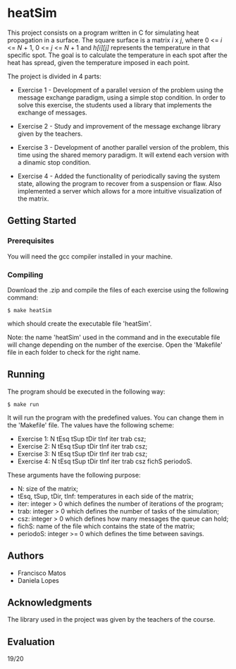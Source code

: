 # heatSim

This project consists on a program written in C for simulating heat propagation in a surface. The square surface is a matrix *i* x *j*, where 0 <= *i* <= *N* + 1, 0 <= *j* <= *N* + 1 and *h[i][j]* represents the temperature in that specific spot. The goal is to calculate the temperature in each spot after the heat has spread, given the temperature imposed in each point.

The project is divided in 4 parts:

  - Exercise 1 - Development of a parallel version of the problem using the message exchange paradigm, using a simple stop condition. In order to solve this exercise, the students used a library that implements the exchange of messages.

  - Exercise 2 - Study and improvement of the message exchange library given by the teachers.

  - Exercise 3 - Development of another parallel version of the problem, this time using the shared memory paradigm. It will extend each version with a dinamic stop condition.

  - Exercise 4 - Added the functionality of periodically saving the system state, allowing the program to recover from a suspension or flaw. Also implemented a server which allows for a more intuitive visualization of the matrix.

## Getting Started

### Prerequisites

You will need the gcc compiler installed in your machine.

### Compiling

Download the .zip and compile the files of each exercise using the following command:

```
$ make heatSim
```
which should create the executable file 'heatSim'.

Note: the name 'heatSim' used in the command and in the executable file will change depending on the number of the exercise. Open the 'Makefile' file in each folder to check for the right name.

## Running

The program should be executed in the following way:

```
$ make run
```

It will run the program with the predefined values. You can change them in the 'Makefile' file.
The values have the following scheme:

  - Exercise 1: N tEsq tSup tDir tInf iter trab csz;
  - Exercise 2: N tEsq tSup tDir tInf iter trab csz;
  - Exercise 3: N tEsq tSup tDir tInf iter trab csz;
  - Exercise 4: N tEsq tSup tDir tInf iter trab csz fichS periodoS.

These arguments have the following purpose:

  - N: size of the matrix;
  - tEsq, tSup, tDir, tInf: temperatures in each side of the matrix;
  - iter: integer > 0 which defines the number of iterations of the program;
  - trab: integer > 0 which defines the number of tasks of the simulation;
  - csz: integer > 0 which defines how many messages the queue can hold;
  - fichS: name of the file which contains the state of the matrix;
  - periodoS: integer >= 0 which defines the time between savings.

## Authors

* Francisco Matos
* Daniela Lopes

## Acknowledgments

The library used in the project was given by the teachers of the course.

## Evaluation

19/20
